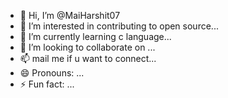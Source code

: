 - 👋 Hi, I’m @MaiHarshit07
- 👀 I’m interested in contributing to open source...
- 🌱 I’m currently learning c language...
- 💞️ I’m looking to collaborate on ...
- 📫  mail me if u want to connect...
- 😄 Pronouns: ...
- ⚡ Fun fact: ...

<!---
MaiHarshit07/MaiHarshit07 is a ✨ special ✨ repository because its `README.md` (this file) appears on your GitHub profile.
You can click the Preview link to take a look at your changes.
--->
